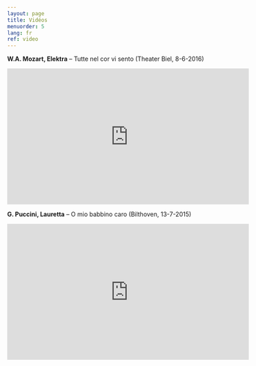 ```yaml
---
layout: page
title: Vidéos
menuorder: 5
lang: fr
ref: video
---
```


**W.A. Mozart, Elektra** – Tutte nel cor vi sento   (Theater Biel, 8-6-2016)
<iframe width="560" height="315" src="https://www.youtube.com/embed/HLRQldUrmfg" frameborder="0" allowfullscreen></iframe>


**G. Puccini, Lauretta** – O mio babbino caro   (Bilthoven, 13-7-2015)
<iframe width="560" height="315" src="https://www.youtube.com/embed/grMCLi_pzxI" frameborder="0" allowfullscreen></iframe>
